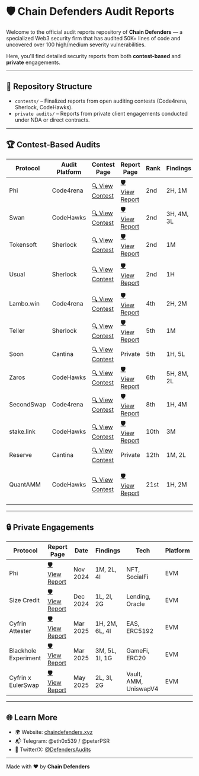 # 🛡️ Chain Defenders Audit Reports

Welcome to the official audit reports repository of **Chain Defenders** — a specialized Web3 security firm that has audited 50K+ lines of code and uncovered over 100 high/medium severity vulnerabilities.

Here, you'll find detailed security reports from both **contest-based** and **private** engagements.

---

## 📁 Repository Structure

- `contests/` – Finalized reports from open auditing contests (Code4rena, Sherlock, CodeHawks).
- `private audits/` – Reports from private client engagements conducted under NDA or direct contracts.

---

## 🏆 Contest-Based Audits

| Protocol   | Audit Platform | Contest Page                                                                             | Report Page                                                                                                 | Rank | Findings   | Tech                                      | Platform  |
| ---------- | -------------- | ---------------------------------------------------------------------------------------- | ----------------------------------------------------------------------------------------------------------- | ---- | ---------- | ----------------------------------------- | --------- |
| Phi        | Code4rena      | [🔍 View Contest](https://code4rena.com/audits/2024-08-phi)                              | [🛡️ View Report](https://github.com/Chain-Defenders/portfolio/blob/master/contests/phi-aug-2024.pdf)        | 2nd  | 2H, 1M     | NFT, SocialFi                             | EVM       |
| Swan       | CodeHawks      | [🔍 View Contest](https://codehawks.cyfrin.io/c/2024-10-swan-dria)                       | [🛡️ View Report](https://github.com/Chain-Defenders/portfolio/blob/master/contests/swan-oct-2024.pdf)       | 2nd  | 3H, 4M, 3L | AI Agents, NFT                            | EVM       |
| Tokensoft  | Sherlock       | [🔍 View Contest](https://audits.sherlock.xyz/contests/285)                              | [🛡️ View Report](https://github.com/Chain-Defenders/portfolio/blob/master/contests/tokensoft-may-2024.pdf)  | 2nd  | 1M         | ERC20, Vesting                            | EVM       |
| Usual      | Sherlock       | [🔍 View Contest](https://audits.sherlock.xyz/contests/575)                              | [🛡️ View Report](https://github.com/Chain-Defenders/portfolio/blob/master/contests/usual-nov-2024.pdf)      | 2nd  | 1H         | ERC20, Liquid Staking, Stablecoin         | EVM       |
| Lambo.win  | Code4rena      | [🔍 View Contest](https://code4rena.com/audits/2024-12-lambowin)                         | [🛡️ View Report](https://github.com/Chain-Defenders/portfolio/blob/master/contests/lambo-dec-2024.pdf)      | 4th  | 2H, 2M     | Token Launchpad, ERC20                    | EVM       |
| Teller     | Sherlock       | [🔍 View Contest](https://audits.sherlock.xyz/contests/472)                              | [🛡️ View Report](https://github.com/Chain-Defenders/portfolio/blob/master/contests/teller-dec-2024.pdf)     | 5th  | 1M         | Lending, Vault                            | EVM       |
| Soon       | Cantina        | [🔍 View Contest](https://cantina.xyz/competitions/08c2b0b4-8449-4136-82a2-7074ccdfffac) | Private                                                                                                     | 5th  | 1H, 5L     | Layer 1, NFT                              | EVM + SVM |
| Zaros      | CodeHawks      | [🔍 View Contest](https://codehawks.cyfrin.io/c/2025-01-zaros-part-2)                    | [🛡️ View Report](https://github.com/Chain-Defenders/portfolio/blob/master/contests/zaros-jan-2025.pdf)      | 6th  | 5H, 8M, 2L | Perpetuals, Leverage Trading              | EVM       |
| SecondSwap | Code4rena      | [🔍 View Contest](https://code4rena.com/audits/2024-12-secondswap)                       | [🛡️ View Report](https://github.com/Chain-Defenders/portfolio/blob/master/contests/secondswap-dec-2024.pdf) | 8th  | 1H, 4M     | DEX/AMM, Vesting                          | EVM       |
| stake.link | CodeHawks      | [🔍 View Contest](https://codehawks.cyfrin.io/c/2024-09-stakelink)                       | [🛡️ View Report](https://github.com/Chain-Defenders/portfolio/blob/master/contests/stakelink-oct-2024.pdf)  | 10th | 3M         | Liquid Staking, Chainlink                 | EVM       |
| Reserve    | Cantina        | [🔍 View Contest](https://cantina.xyz/competitions/8b94becd-54e7-41cd-88e6-caae7becc76a) | Private                                                                                                     | 12th | 1M, 2L     | SPL                                       | SVM       |
| QuantAMM   | CodeHawks      | [🔍 View Contest](https://codehawks.cyfrin.io/c/2024-12-quantamm)                        | [🛡️ View Report](https://github.com/Chain-Defenders/portfolio/blob/master/contests/quantamm-dec-2024.pdf)   | 21st | 1H, 2M     | Temporal Function AMM, Balancer V3, Vault | EVM       |

---

## 🔒 Private Engagements

| Protocol             | Report Page                                                                                                               | Date     | Findings       | Tech                  | Platform |
| -------------------- | ------------------------------------------------------------------------------------------------------------------------- | -------- | -------------- | --------------------- | -------- |
| Phi                  | [🛡️ View Report](https://github.com/Chain-Defenders/portfolio/blob/master/private%20audits/phi-nov-2024.pdf)              | Nov 2024 | 1M, 2L, 4I     | NFT, SocialFi         | EVM      |
| Size Credit          | [🛡️ View Report](https://github.com/Chain-Defenders/portfolio/blob/master/private%20audits/size-dec-2024.pdf)             | Dec 2024 | 1L, 2I, 2G     | Lending, Oracle       | EVM      |
| Cyfrin Attester      | [🛡️ View Report](https://github.com/Chain-Defenders/portfolio/blob/master/private%20audits/cyfrin-attester-mar-2025.pdf)  | Mar 2025 | 1H, 2M, 6L, 4I | EAS, ERC5192          | EVM      |
| Blackhole Experiment | [🛡️ View Report](https://github.com/Chain-Defenders/portfolio/blob/master/private%20audits/blackhole-mar-2025.pdf)        | Mar 2025 | 3M, 5L, 1I, 1G | GameFi, ERC20         | EVM      |
| Cyfrin x EulerSwap   | [🛡️ View Report](https://github.com/Chain-Defenders/portfolio/blob/master/private%20audits/cyfrin-eulerswap-may-2025.pdf) | May 2025 | 2L, 3I, 2G     | Vault, AMM, UniswapV4 | EVM      |

---

## 🌐 Learn More

- 🌍 Website: [chaindefenders.xyz](https://www.chaindefenders.xyz)
- 📬 Telegram: @eth0x539 / @peterPSR
- 🧵 Twitter/X: [@DefendersAudits](https://x.com/DefendersAudits)

---

Made with ❤️ by **Chain Defenders**
